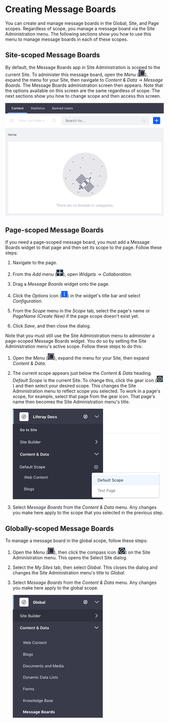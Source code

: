 # Creating Message Boards [](id=creating-message-boards)

You can create and manage message boards in the Global, Site, and Page scopes. 
Regardless of scope, you manage a message board via the Site Administration 
menu. The following sections show you how to use this menu to manage message 
boards in each of these scopes. 

## Site-scoped Message Boards [](id=site-scoped-message-boards)

By default, the Message Boards app in Site Administration is scoped to the 
current Site. To administer this message board, open the *Menu* 
(![Menu](../../../../images/icon-menu.png)), expand the menu for your Site, then 
navigate to *Content & Data* &rarr; *Message Boards*. The Message Boards 
administration screen then appears. Note that the options available on this 
screen are the same regardless of scope. The next sections show you how to 
change scope and then access this screen. 

![Figure 1: A Message Board instance starts empty, ready for you to configure for your purposes.](../../../../images/message-boards-administration.png)

## Page-scoped Message Boards [](id=page-scoped-message-boards)

If you need a page-scoped message board, you must add a Message Boards widget to 
that page and then set its scope to the page. Follow these steps: 

1.  Navigate to the page. 

2.  From the *Add* menu 
    (![Add](../../../../images/icon-add-app.png)), open *Widgets* &rarr; 
    *Collaboration*. 

3.  Drag a *Message Boards* widget onto the page. 

4.  Click the *Options* icon 
    (![Options](../../../../images/icon-app-options.png)) in the widget's title 
    bar and select *Configuration*.

5.  From the *Scope* menu in the *Scope* tab, select the page's name or 
    *PageName (Create New)* if the page scope doesn't exist yet. 

6.  Click *Save*, and then close the dialog. 

Note that you must still use the Site Administration menu to administer a 
page-scoped Message Boards widget. You do so by setting the Site Administration 
menu's active scope. Follow these steps to do this: 

1.  Open the *Menu* 
    (![Menu](../../../../images/icon-menu.png)), expand the menu for your Site, 
    then expand *Content & Data*. 

2.  The current scope appears just below the *Content & Data* heading. 
    *Default Scope* is the current Site. To change this, click the gear icon 
    (![Gear](../../../../images/icon-control-menu-gear.png)) and then select 
    your desired scope. This changes the Site Administration menu to reflect 
    scope you selected. To work in a page's scope, for example, select that 
    page from the gear icon. That page's name then becomes the Site 
    Administration menu's title. 

    ![Figure 2: Select the page's scope under the *Content & Data* menu in Site Administration.](../../../../images/mb-site-admin-scope.png)

3.  Select *Message Boards* from the *Content & Data* menu. Any changes you make 
    here apply to the scope that you selected in the previous step. 

## Globally-scoped Message Boards [](id=globally-scoped-message-boards)

To manage a message board in the global scope, follow these steps:

1.  Open the *Menu* 
    (![Menu](../../../../images/icon-menu.png)), then click the compass icon 
    (![Compass](../../../../images/icon-compass.png)) on the Site Administration 
    menu. This opens the Select Site dialog. 

2.  Select the *My Sites* tab, then select *Global*. This closes the dialog and 
    changes the Site Administration menu's title to *Global*. 

3.  Select *Message Boards* from the *Content & Data* menu. Any changes you make 
    here apply to the global scope. 

    ![Figure 3: After changing to the global scope, select *Message Boards* from the *Content & Data* menu in Site Administration.](../../../../images/mb-global-scope.png)
